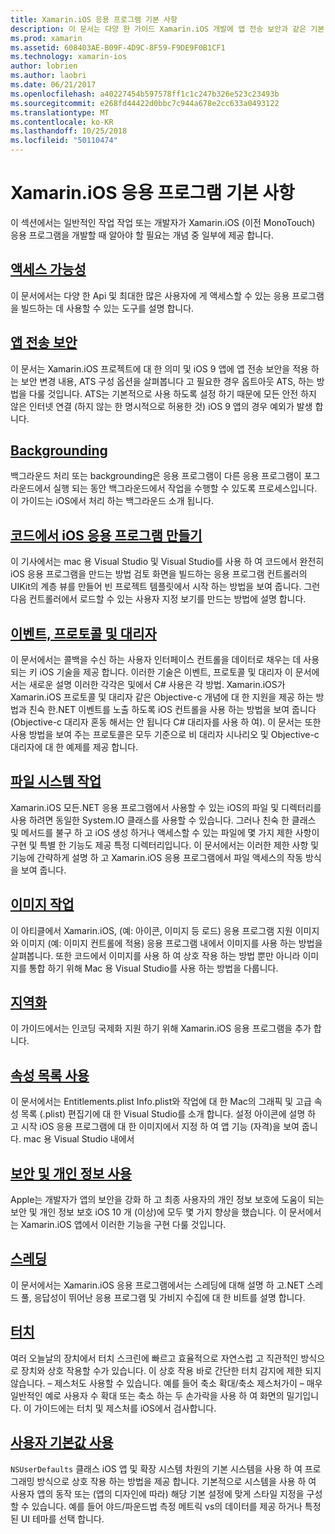 ```yaml
---
title: Xamarin.iOS 응용 프로그램 기본 사항
description: 이 문서는 다양 한 가이드 Xamarin.iOS 개발에 앱 전송 보안과 같은 기본 개념을 설명 하는 backgrounding, 이벤트 및 스레딩에 연결 합니다.
ms.prod: xamarin
ms.assetid: 608403AE-B09F-4D9C-8F59-F9DE9F0B1CF1
ms.technology: xamarin-ios
author: lobrien
ms.author: laobri
ms.date: 06/21/2017
ms.openlocfilehash: a40227454b597578ff1c1c247b326e523c23493b
ms.sourcegitcommit: e268fd44422d0bbc7c944a678e2cc633a0493122
ms.translationtype: MT
ms.contentlocale: ko-KR
ms.lasthandoff: 10/25/2018
ms.locfileid: "50110474"
---
```

# <a name="xamarinios-application-fundamentals"></a>Xamarin.iOS 응용 프로그램 기본 사항

이 섹션에서는 일반적인 작업 작업 또는 개발자가 Xamarin.iOS (이전 MonoTouch) 응용 프로그램을 개발할 때 알아야 할 필요는 개념 중 일부에 제공 합니다.

## <a name="accessibilityiosapp-fundamentalsaccessibilitymd"></a>[액세스 가능성](~/ios/app-fundamentals/accessibility.md)

이 문서에서는 다양 한 Api 및 최대한 많은 사용자에 게 액세스할 수 있는 응용 프로그램을 빌드하는 데 사용할 수 있는 도구를 설명 합니다.

## <a name="app-transport-securityiosapp-fundamentalsatsmd"></a>[앱 전송 보안](~/ios/app-fundamentals/ats.md)

이 문서는 Xamarin.iOS 프로젝트에 대 한 의미 및 iOS 9 앱에 앱 전송 보안을 적용 하는 보안 변경 내용, ATS 구성 옵션을 살펴봅니다 고 필요한 경우 옵트아웃 ATS, 하는 방법을 다룰 것입니다. ATS는 기본적으로 사용 하도록 설정 하기 때문에 모든 안전 하지 않은 인터넷 연결 (하지 않는 한 명시적으로 허용한 것) iOS 9 앱의 경우 예외가 발생 합니다.

## <a name="backgroundingiosapp-fundamentalsbackgroundingindexmd"></a>[Backgrounding](~/ios/app-fundamentals/backgrounding/index.md)

백그라운드 처리 또는 backgrounding은 응용 프로그램이 다른 응용 프로그램이 포그라운드에서 실행 되는 동안 백그라운드에서 작업을 수행할 수 있도록 프로세스입니다. 이 가이드는 iOS에서 처리 하는 백그라운드 소개 됩니다.

## <a name="creating-ios-applications-in-codeiosapp-fundamentalsios-code-onlymd"></a>[코드에서 iOS 응용 프로그램 만들기](~/ios/app-fundamentals/ios-code-only.md)

이 기사에서는 mac 용 Visual Studio 및 Visual Studio를 사용 하 여 코드에서 완전히 iOS 응용 프로그램을 만드는 방법 검토 화면을 빌드하는 응용 프로그램 컨트롤러의 UIKit의 계층 뷰를 만들어 빈 프로젝트 템플릿에서 시작 하는 방법을 보여 줍니다. 그런 다음 컨트롤러에서 로드할 수 있는 사용자 지정 보기를 만드는 방법에 설명 합니다.

## <a name="events-protocols-and-delegatesiosapp-fundamentalsdelegates-protocols-and-eventsmd"></a>[이벤트, 프로토콜 및 대리자](~/ios/app-fundamentals/delegates-protocols-and-events.md)

이 문서에서는 콜백을 수신 하는 사용자 인터페이스 컨트롤을 데이터로 채우는 데 사용 되는 키 iOS 기술을 제공 합니다. 이러한 기술은 이벤트, 프로토콜 및 대리자 이 문서에서는 새로운 설명 이러한 각각은 및에서 C# 사용은 각 방법. Xamarin.iOS가 Xamarin.iOS 프로토콜 및 대리자 같은 Objective-c 개념에 대 한 지원을 제공 하는 방법과 친숙 한.NET 이벤트를 노출 하도록 iOS 컨트롤을 사용 하는 방법을 보여 줍니다 (Objective-c 대리자 혼동 해서는 안 됩니다 C# 대리자를 사용 하 여). 이 문서는 또한 사용 방법을 보여 주는 프로토콜은 모두 기준으로 비 대리자 시나리오 및 Objective-c 대리자에 대 한 예제를 제공 합니다.

## <a name="working-with-the-file-systemiosapp-fundamentalsfile-systemmd"></a>[파일 시스템 작업](~/ios/app-fundamentals/file-system.md)

Xamarin.iOS 모든.NET 응용 프로그램에서 사용할 수 있는 iOS의 파일 및 디렉터리를 사용 하려면 동일한 System.IO 클래스를 사용할 수 있습니다. 그러나 친숙 한 클래스 및 메서드를 불구 하 고 iOS 생성 하거나 액세스할 수 있는 파일에 몇 가지 제한 사항이 구현 및 특별 한 기능도 제공 특정 디렉터리입니다. 이 문서에서는 이러한 제한 사항 및 기능에 간략하게 설명 하 고 Xamarin.iOS 응용 프로그램에서 파일 액세스의 작동 방식을 보여 줍니다.

## <a name="working-with-imagesiosapp-fundamentalsimages-iconsindexmd"></a>[이미지 작업](~/ios/app-fundamentals/images-icons/index.md)

이 아티클에서 Xamarin.iOS, (예: 아이콘, 이미지 등 로드) 응용 프로그램 지원 이미지와 이미지 (예: 이미지 컨트롤에 적용) 응용 프로그램 내에서 이미지를 사용 하는 방법을 살펴봅니다. 또한 코드에서 이미지를 사용 하 여 상호 작용 하는 방법 뿐만 아니라 이미지를 통합 하기 위해 Mac 용 Visual Studio를 사용 하는 방법을 다룹니다.

## <a name="localizationiosapp-fundamentalslocalizationindexmd"></a>[지역화](~/ios/app-fundamentals/localization/index.md)

이 가이드에서는 인코딩 국제화 지원 하기 위해 Xamarin.iOS 응용 프로그램을 추가 합니다.

## <a name="working-with-property-listsiosapp-fundamentalsindexmd"></a>[속성 목록 사용](~/ios/app-fundamentals/index.md)

이 문서에서는 Entitlements.plist Info.plist와 작업에 대 한 Mac의 그래픽 및 고급 속성 목록 (.plist) 편집기에 대 한 Visual Studio를 소개 합니다. 설정 아이콘에 설명 하 고 시작 iOS 응용 프로그램에 대 한 이미지에서 지정 하 여 앱 기능 (자격)을 보여 줍니다. mac 용 Visual Studio 내에서

## <a name="working-with-security-and-privacyiosapp-fundamentalssecurity-privacymd"></a>[보안 및 개인 정보 사용](~/ios/app-fundamentals/security-privacy.md)

Apple는 개발자가 앱의 보안을 강화 하 고 최종 사용자의 개인 정보 보호에 도움이 되는 보안 및 개인 정보 보호 iOS 10 개 (이상)에 모두 몇 가지 향상을 했습니다. 이 문서에서는 Xamarin.iOS 앱에서 이러한 기능을 구현 다룰 것입니다.

## <a name="threadingiosapp-fundamentalsthreadingmd"></a>[스레딩](~/ios/app-fundamentals/threading.md)

이 문서에서는 Xamarin.iOS 응용 프로그램에서는 스레딩에 대해 설명 하 고.NET 스레드 풀, 응답성이 뛰어난 응용 프로그램 및 가비지 수집에 대 한 비트를 설명 합니다.

## <a name="touchiosapp-fundamentalstouchindexmd"></a>[터치](~/ios/app-fundamentals/touch/index.md)

여러 오늘날의 장치에서 터치 스크린에 빠르고 효율적으로 자연스럽 고 직관적인 방식으로 장치와 상호 작용할 수가 있습니다. 이 상호 작용 바로 간단한 터치 감지에 제한 되지 않습니다. – 제스처도 사용할 수 있습니다. 예를 들어 축소 확대/축소 제스처가이 – 매우 일반적인 예로 사용자 수 확대 또는 축소 하는 두 손가락을 사용 하 여 화면의 밀기입니다. 이 가이드에는 터치 및 제스처를 iOS에서 검사합니다.

## <a name="working-with-user-defaultsiosapp-fundamentalsuser-defaultsmd"></a>[사용자 기본값 사용](~/ios/app-fundamentals/user-defaults.md)

`NSUserDefaults` 클래스 iOS 앱 및 확장 시스템 차원의 기본 시스템을 사용 하 여 프로그래밍 방식으로 상호 작용 하는 방법을 제공 합니다. 기본적으로 시스템을 사용 하 여 사용자 앱의 동작 또는 (앱의 디자인에 따라) 해당 기본 설정에 맞게 스타일 지정을 구성할 수 있습니다. 예를 들어 야드/파운드법 측정 메트릭 vs의 데이터를 제공 하거나 특정된 UI 테마를 선택 합니다.
